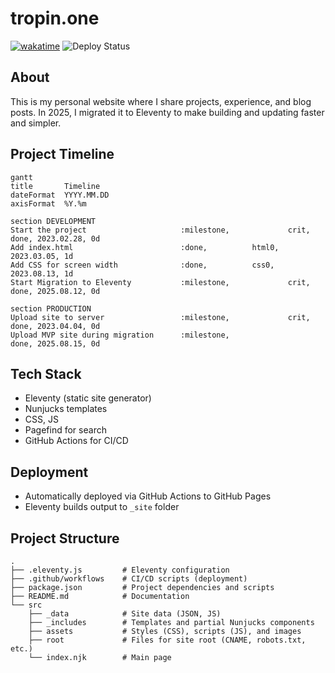 # tropin.one

[![wakatime](https://wakatime.com/badge/github/tropintropin/tropin.svg)](https://wakatime.com/badge/github/tropintropin/tropin)
![Deploy Status](https://github.com/tropintropin/tropin/actions/workflows/deploy.yml/badge.svg?branch=main)


## About
This is my personal website where I share projects, experience, and blog posts. In 2025, I migrated it to Eleventy to make building and updating faster and simpler.

## Project Timeline

```mermaid
gantt
title       Timeline
dateFormat  YYYY.MM.DD
axisFormat  %Y.%m

section DEVELOPMENT
Start the project                     :milestone,             crit, done, 2023.02.28, 0d
Add index.html                        :done,          html0,              2023.03.05, 1d
Add CSS for screen width              :done,          css0,               2023.08.13, 1d
Start Migration to Eleventy           :milestone,             crit, done, 2025.08.12, 0d

section PRODUCTION
Upload site to server                 :milestone,             crit, done, 2023.04.04, 0d
Upload MVP site during migration      :milestone,                   done, 2025.08.15, 0d
```

## Tech Stack
- Eleventy (static site generator)
- Nunjucks templates
- CSS, JS
- Pagefind for search
- GitHub Actions for CI/CD

## Deployment
- Automatically deployed via GitHub Actions to GitHub Pages
- Eleventy builds output to `_site` folder



## Project Structure

```
.
├── .eleventy.js         # Eleventy configuration
├── .github/workflows    # CI/CD scripts (deployment)
├── package.json         # Project dependencies and scripts
├── README.md            # Documentation
└── src
    ├── _data            # Site data (JSON, JS)
    ├── _includes        # Templates and partial Nunjucks components
    ├── assets           # Styles (CSS), scripts (JS), and images
    ├── root             # Files for site root (CNAME, robots.txt, etc.)
    └── index.njk        # Main page
```
